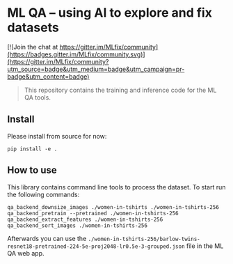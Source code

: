 # ML QA – using AI to explore and fix datasets

[![Join the chat at https://gitter.im/MLfix/community](https://badges.gitter.im/MLfix/community.svg)](https://gitter.im/MLfix/community?utm_source=badge&utm_medium=badge&utm_campaign=pr-badge&utm_content=badge)

> This repository contains the training and inference code for the ML QA tools.


## Install

Please install from source for now:

`pip install -e .`

## How to use

This library contains command line tools to process the dataset. To start run the following commands:

```
qa_backend_downsize_images ./women-in-tshirts ./women-in-tshirts-256
qa_backend_pretrain --pretrained ./women-in-tshirts-256
qa_backend_extract_features ./women-in-tshirts-256
qa_backend_sort_images ./women-in-tshirts-256
```

Afterwards you can use the `./women-in-tshirts-256/barlow-twins-resnet18-pretrained-224-5e-proj2048-lr0.5e-3-grouped.json` file in the ML QA web app.
